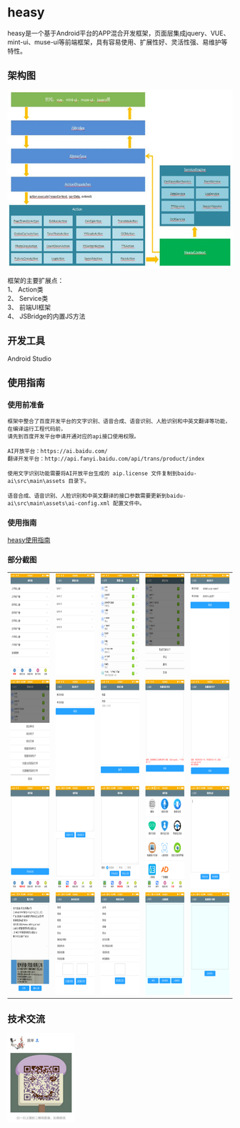 # heasy  
heasy是一个基于Android平台的APP混合开发框架，页面层集成jquery、VUE、mint-ui、muse-ui等前端框架，具有容易使用、扩展性好、灵活性强、易维护等特性。  

## 架构图   
<img src="https://github.com/chenjuwen/heasy/blob/master/doc/design-pic.jpg" width="600" height="400"/> 

框架的主要扩展点：  
    1、	Action类  
    2、	Service类  
    3、	前端UI框架  
    4、	JSBridge的内置JS方法  

## 开发工具  
Android Studio  

## 使用指南  
### 使用前准备  
    框架中整合了百度开发平台的文字识别、语音合成、语音识别、人脸识别和中英文翻译等功能，在编译运行工程代码前，  
    请先到百度开发平台申请开通对应的api接口使用权限。  
    
	AI开放平台：https://ai.baidu.com/  
	翻译开发平台：http://api.fanyi.baidu.com/api/trans/product/index  

	使用文字识别功能需要将AI开放平台生成的 aip.license 文件复制到baidu-ai\src\main\assets 目录下。  
    
	语音合成、语音识别、人脸识别和中英文翻译的接口参数需要更新到baidu-ai\src\main\assets\ai-config.xml 配置文件中。  

### 使用指南  
<a href="https://github.com/chenjuwen/heasy/blob/master/doc/heasy_guide.docx" target="_blank">heasy使用指南</a>  

### 部分截图  
<table>
  <tr>
    <td><img src="doc/demo_img/01.png" width="140" height="230"/></td>
    <td><img src="doc/demo_img/02.png" width="140" height="230"/></td>
    <td><img src="doc/demo_img/03.png" width="140" height="230"/></td>
    <td><img src="doc/demo_img/04.png" width="140" height="230"/></td>
    <td><img src="doc/demo_img/05.png" width="140" height="230"/></td>
  </tr>
  <tr>
    <td><img src="doc/demo_img/06.png" width="140" height="230"/></td>
    <td><img src="doc/demo_img/07.png" width="140" height="230"/></td>
    <td><img src="doc/demo_img/08.png" width="140" height="230"/></td>
    <td><img src="doc/demo_img/09.png" width="140" height="230"/></td>
    <td><img src="doc/demo_img/10.png" width="140" height="230"/></td>
  </tr>
  <tr>
    <td><img src="doc/demo_img/11.png" width="140" height="230"/></td>
    <td><img src="doc/demo_img/12.png" width="140" height="230"/></td>
    <td><img src="doc/demo_img/13.png" width="140" height="230"/></td>
    <td><img src="doc/demo_img/14.png" width="140" height="230"/></td>
    <td><img src="doc/demo_img/15.png" width="140" height="230"/></td>
  </tr>
  <tr>
    <td><img src="doc/demo_img/16.png" width="140" height="230"/></td>
    <td><img src="doc/demo_img/17.png" width="140" height="230"/></td>
    <td><img src="doc/demo_img/18.png" width="140" height="230"/></td>
    <td><img src="doc/demo_img/19.png" width="140" height="230"/></td>
    <td><img src="doc/demo_img/20.png" width="140" height="230"/></td>
  </tr>
</table>

## 技术交流  
<img src="https://github.com/chenjuwen/heasy/blob/master/doc/author.jpg" width="150" height="200"/>  
